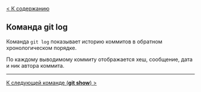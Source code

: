 [< К содержанию](./readme.md)

## Команда git log

Команда `git log` показывает историю коммитов в обратном хронологическом порядке.

По каждому выводимому коммиту отображается хеш, сообщение, дата и ник автора коммита.

---

[К следующей команде (**git show**) >](./branch.md)
